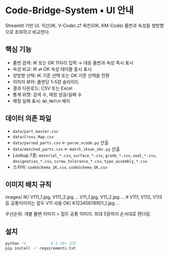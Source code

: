 # Code-Bridge-System • UI 안내

Streamlit 기반 UI. 익산(IK, V-Code) ⇄ 옥천(OK, KM-Code) 품번과 속성을 쌍방향으로 조회하고 비교한다.

## 핵심 기능
- 품번 검색: IK 또는 OK 11자리 입력 → 대응 품번과 속성 즉시 표시
- 속성 비교: IK ⇄ OK 속성 테이블 동시 표시
- 양방향 선택: IK 기준 선택 또는 OK 기준 선택을 전환
- 이미지 뷰어: 품번당 1–5장 슬라이드
- 결과 다운로드: CSV 또는 Excel
- 통계 위젯: 검색 수, 매칭 성공/실패 수
- 매칭 실패 표시: `NO_MATCH` 배지

## 데이터 의존 파일
- `data/part_master.csv`
- `data/Cross_Map.csv`
- `data/parsed_parts.csv`  ← `parse_vcode.py` 산출
- `data/matched_parts.csv` ← `match_iksan_okc.py` 산출
- Lookup 7종: `material_*.csv`, `surface_*.csv`, `grade_*.csv`, `seal_*.csv`, `designation_*.csv`, `screw_tolerance_*.csv`, `type_assembly_*.csv`
- 스키마: `codeSchema_IK.csv`, `codeSchema_OK.csv`

## 이미지 배치 규칙

images/
IK/
V111_1.jpg, V111_2.jpg ...
V11_1.jpg, V11_2.jpg ... # V111, V112, V113 등 공통이미지는 접두 V11 사용
OK/
K12345678901_1.jpg ...

우선순위: 개별 품번 이미지 > 접두 공통 이미지. 최대 5장까지 순서대로 렌더링.

## 설치
```bash
python -V           # 3.10+ 권장
pip install -r requirements.txt
